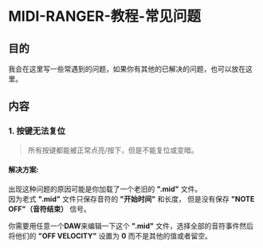 # MIDI-RANGER-教程-常见问题
## 目的 ##
我会在这里写一些常遇到的问题，如果你有其他的已解决的问题，也可以放在这里。
## 内容
### 1. 按键无法复位
> 所有按键都能被正常点亮/按下，但是不能复位或变暗。

#### 解决方案:
出现这种问题的原因可能是你加载了一个老旧的 **".mid"** 文件。  
因为老式 **".mid"** 文件只保存音符的 **"开始时间"** 和长度， 但是没有保存 **"NOTE OFF"（音符结束）** 信号。  

你需要用任意一个**DAW**来编辑一下这个 **".mid"** 文件，选择全部的音符事件然后将他们的 **"OFF VELOCITY"** 设置为 **0** 而不是其他的值或者留空。